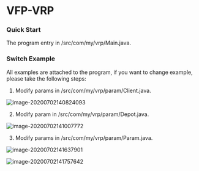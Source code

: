 # VFP-VRP

### Quick Start

The program entry in /src/com/my/vrp/Main.java.

### Switch Example

All examples are attached to the program, if you want to change example, please take the following steps:

1. Modify params in /src/com/my/vrp/param/Client.java.

![image-20200702140824093](https://kind1ess-blog-img.oss-cn-beijing.aliyuncs.com/img/20200702140832.png)

2. Modify param in /src/com/my/vrp/param/Depot.java.

![image-20200702141007772](https://kind1ess-blog-img.oss-cn-beijing.aliyuncs.com/img/20200702141009.png)

3. Modify params in /src/com/my/vrp/param/Param.java.

![image-20200702141637901](https://kind1ess-blog-img.oss-cn-beijing.aliyuncs.com/img/20200702141639.png)

![image-20200702141757642](https://kind1ess-blog-img.oss-cn-beijing.aliyuncs.com/img/20200702141758.png)

